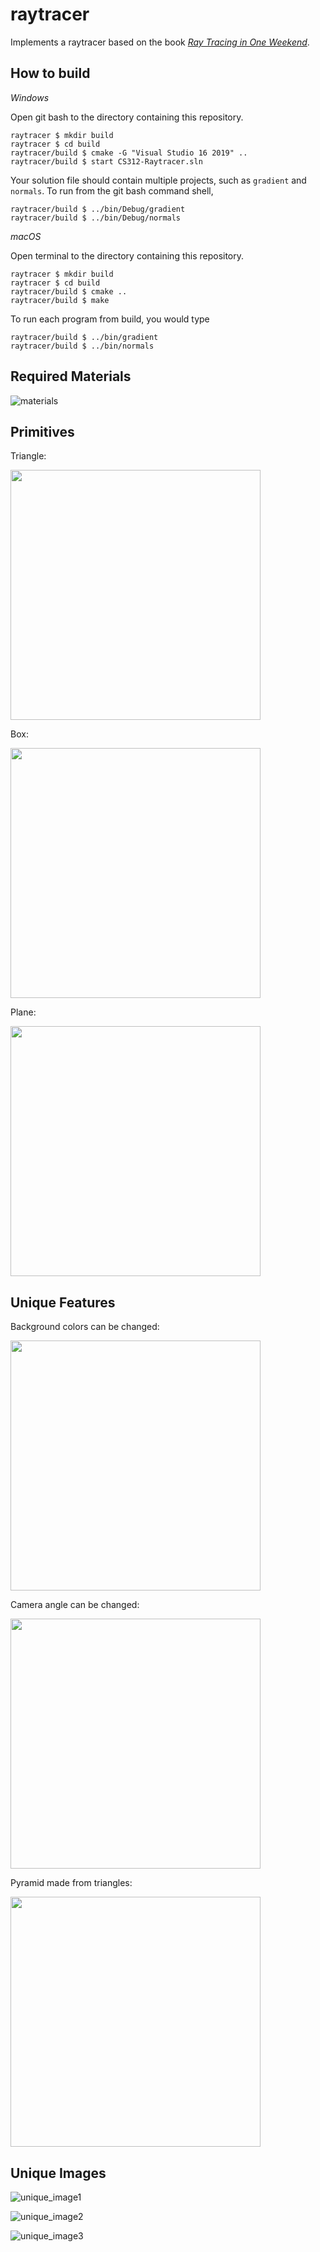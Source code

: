 # raytracer

Implements a raytracer based on the book [_Ray Tracing in One Weekend_](https://raytracing.github.io/books/RayTracingInOneWeekend.html). 

## How to build

*Windows*

Open git bash to the directory containing this repository.

```
raytracer $ mkdir build
raytracer $ cd build
raytracer/build $ cmake -G "Visual Studio 16 2019" ..
raytracer/build $ start CS312-Raytracer.sln
```

Your solution file should contain multiple projects, such as `gradient` and `normals`.
To run from the git bash command shell, 

```
raytracer/build $ ../bin/Debug/gradient
raytracer/build $ ../bin/Debug/normals
```

*macOS*

Open terminal to the directory containing this repository.

```
raytracer $ mkdir build
raytracer $ cd build
raytracer/build $ cmake ..
raytracer/build $ make
```

To run each program from build, you would type

```
raytracer/build $ ../bin/gradient
raytracer/build $ ../bin/normals
```
## Required Materials

![materials](https://user-images.githubusercontent.com/48161551/114091206-63a92080-9886-11eb-82bf-60e08faad8a2.png)

## Primitives

Triangle:

<img src="https://user-images.githubusercontent.com/48161551/114091313-889d9380-9886-11eb-96e3-b14195eb928c.png"  width="400"/>

Box:

<img src="https://user-images.githubusercontent.com/48161551/114091334-905d3800-9886-11eb-8aad-c851485ae7de.png"  width="400"/>

Plane:

<img src="https://user-images.githubusercontent.com/48161551/114091325-8affed80-9886-11eb-87c8-6c73af52bd0b.png"  width="400"/>

## Unique Features

Background colors can be changed:

<img src="https://user-images.githubusercontent.com/48161551/114091902-4294ff80-9887-11eb-8084-6ecab82a461c.png"  width="400"/>

Camera angle can be changed:

<img src="https://user-images.githubusercontent.com/48161551/114091935-4cb6fe00-9887-11eb-930b-18b652cc53d4.png"  width="400"/>

Pyramid made from triangles:

<img src="https://user-images.githubusercontent.com/48161551/114092366-ccdd6380-9887-11eb-8825-bbea75979e2f.png"  width="400"/>

## Unique Images

![unique_image1](https://user-images.githubusercontent.com/48161551/114092094-7c660600-9887-11eb-8b61-14ba2cfc8342.png)

![unique_image2](https://user-images.githubusercontent.com/48161551/114092096-7c660600-9887-11eb-9dba-46cc068e1ee0.png)

![unique_image3](https://user-images.githubusercontent.com/48161551/114092100-7cfe9c80-9887-11eb-8b5f-801b597b5ab8.png)
